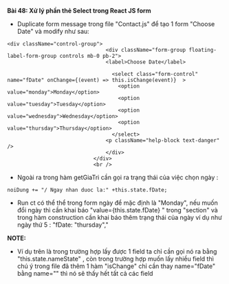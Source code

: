 **Bài 48: Xử lý phần thẻ Select trong React JS form**

- Duplicate form message trong file "Contact.js" để tạo 1 form "Choose Date" và modify như sau:

```
<div className="control-group">
                                <div className="form-group floating-label-form-group controls mb-0 pb-2">
                                <label>Choose Date</label>
                               
                                  <select class="form-control" name="fDate" onChange={(event) => this.isChange(event)}  >
                                    <option value="monday">Monday</option>
                                    <option value="tuesday">Tuesday</option>
                                    <option value="wednesday">Wednesday</option>
                                    <option value="thursday">Thursday</option>
                                  </select>
                                <p className="help-block text-danger" />
                                </div>
                            </div>
                            <br />
```

- Ngoài ra trong hàm getGiaTri cần gọi ra trạng thái của việc chọn ngày :

```
noiDung += "/ Ngay nhan duoc la:" +this.state.fDate;
```
- Run ct có thể thể trong form ngày để mặc định là "Monday", nếu muốn đổi ngày thì cần khai báo "value={this.state.fDate} " trong "section" và trong hàm construction cần khai báo thêm trạng thái của ngày ví dụ như ngày thứ 5 : "fDate: "thursday","

**NOTE:** 

- Ví dụ trên là trong trường hợp lấy được 1 field ta chỉ cần gọi nó ra bằng "this.state.nameState" , còn trong trường hợp muốn lấy nhiều field thì chú ý trong file đã thêm 1 hàm "isChange" chỉ cần thay  name="fDate" bằng name="" thì nó sẽ thấy hết tất cả các field
